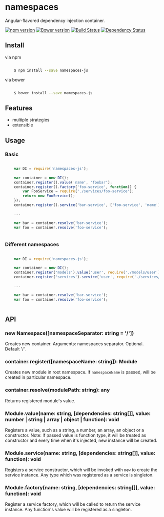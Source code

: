 # namespaces

Angular-flavored dependency injection container. 

[![npm version](https://badge.fury.io/js/namespaces.svg)](https://www.npmjs.com/package/namespaces-js)
[![Bower version](https://badge.fury.io/bo/namespaces.svg)](http://badge.fury.io/bo/namespaces-js)
[![Build Status](https://secure.travis-ci.org/ziflex/namespaces.svg?branch=master)](http://travis-ci.org/ziflex/namespaces)
[![Dependency Status](https://david-dm.org/ziflex/namespaces.svg)](https://david-dm.org/ziflex/namespaces)

## Install

via npm

```sh

    $ npm install --save namespaces-js

```
via bower

```sh

    $ bower install --save namespaces-js

```

## Features
* multiple strategies
* extensible

## Usage

### Basic

```javascript

    var DI = require('namespaces-js');
    
    var container = new DI();
    container.register().value('name', 'foobar');
    container.register().factory('foo-service', function() {
        var FooService = require('./services/foo-service');
        return new FooService();
    });
    container.register().service('bar-service', ['foo-service', 'name'], require('./services/bar-service'));

    ...
    
    var bar = container.resolve('bar-service');
    var foo = container.resolve('foo-service');
  
```

### Different namespaces

```javascript

    var DI = require('namespaces-js');
    
    var container = new DI();
    container.register('models').value('user', require('./models/user');
    container.register('services').service('user', require('./services/user');

    ...
    
    var bar = container.resolve('bar-service');
    var foo = container.resolve('foo-service');
  
```

## API

### new Namespace([namespaceSeparator: string = '/'])

Creates new container.
Arguments: namespaces separator. Optional. Default '/'.

### container.register([namespaceName: string]): Module
Creates new module in root namespace.
If `namespaceName` is passed, will be created in particular namespace.

### container.resolve(modulePath: string): any
Returns registered module's value.

### Module.value(name: string, [dependencies: string[]], value: number | string | array | object | function): void
Registers a value, such as a string, a number, an array, an object or a constructor.
Note: If passed value is function type, it will be treated as constructor and every time when it's injected, new instance will be created.

### Module.service(name: string, [dependencies: string[]], value: function): void
Registers a service constructor, which will be invoked with `new` to create the service instance.
Any type which was registered as a service is singleton.

### Module.factory(name: string, [dependencies: string[]], value: function): void
Register a service factory, which will be called to return the service instance.
Any function's value will be registered as a singleton.